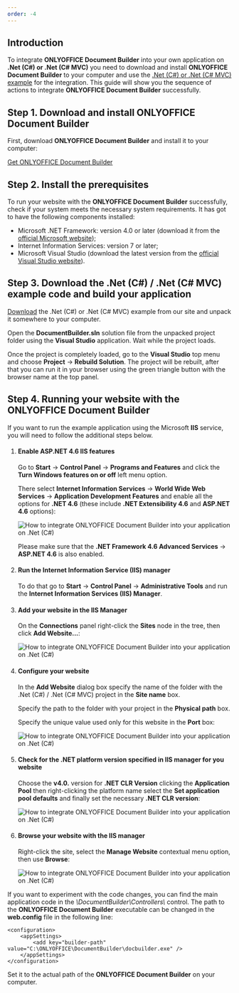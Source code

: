 ```yaml
---
order: -4
---
```


## Introduction

To integrate **ONLYOFFICE Document Builder** into your own application on **.Net (C#) or .Net (C# MVC)** you need to download and install **ONLYOFFICE Document Builder** to your computer and use the [.Net (C#) or .Net (C# MVC) example](/docbuilder/integratingdocumentbuilder) for the integration. This guide will show you the sequence of actions to integrate **ONLYOFFICE Document Builder** successfully.

## Step 1. Download and install ONLYOFFICE Document Builder

First, download **ONLYOFFICE Document Builder** and install it to your computer:

[Get ONLYOFFICE Document Builder](https://www.onlyoffice.com/download-builder.aspx?from=api)

## Step 2. Install the prerequisites

To run your website with the **ONLYOFFICE Document Builder** successfully, check if your system meets the necessary system requirements. It has got to have the following components installed:

* Microsoft .NET Framework: version 4.0 or later (download it from the [official Microsoft website](https://www.microsoft.com/en-US/download/details.aspx?id=30653));
* Internet Information Services: version 7 or later;
* Microsoft Visual Studio (download the latest version from the [official Visual Studio website](https://www.visualstudio.com/downloads/download-visual-studio-vs)).

## Step 3. Download the .Net (C#) / .Net (C# MVC) example code and build your application

[Download](/docbuilder/integratingdocumentbuilder) the .Net (C#) or .Net (C# MVC) example from our site and unpack it somewhere to your computer.

Open the **DocumentBuilder.sln** solution file from the unpacked project folder using the **Visual Studio** application. Wait while the project loads.

Once the project is completely loaded, go to the **Visual Studio** top menu and choose **Project** -> **Rebuild Solution**. The project will be rebuilt, after that you can run it in your browser using the green triangle button with the browser name at the top panel.

## Step 4. Running your website with the ONLYOFFICE Document Builder

If you want to run the example application using the Microsoft **IIS** service, you will need to follow the additional steps below.

1. #### Enable ASP.NET 4.6 IIS features

   Go to **Start** -> **Control Panel** -> **Programs and Features** and click the **Turn Windows features on or off** left menu option.

   There select **Internet Information Services** -> **World Wide Web Services** -> **Application Development Features** and enable all the options for **.NET 4.6** (these include **.NET Extensibility 4.6** and **ASP.NET 4.6** options):

   ![How to integrate ONLYOFFICE Document Builder into your application on .Net (C#)](/assets/images/docbuilder/csharp/net46.png)

   Please make sure that the **.NET Framework 4.6 Advanced Services** -> **ASP.NET 4.6** is also enabled.

2. #### Run the Internet Information Service (IIS) manager

   To do that go to **Start** -> **Control Panel** -> **Administrative Tools** and run the **Internet Information Services (IIS) Manager**.

3. #### Add your website in the IIS Manager

   On the **Connections** panel right-click the **Sites** node in the tree, then click **Add Website...**:

   ![How to integrate ONLYOFFICE Document Builder into your application on .Net (C#)](/assets/images/docbuilder/csharp/add.png)

4. #### Configure your website

   In the **Add Website** dialog box specify the name of the folder with the .Net (C#) / .Net (C# MVC) project in the **Site name** box.

   Specify the path to the folder with your project in the **Physical path** box.

   Specify the unique value used only for this website in the **Port** box:

   ![How to integrate ONLYOFFICE Document Builder into your application on .Net (C#)](/assets/images/docbuilder/csharp/sitename.png)

5. #### Check for the .NET platform version specified in IIS manager for you website

   Choose the **v4.0.** version for **.NET CLR Version** clicking the **Application Pool** then right-clicking the platform name select the **Set application pool defaults** and finally set the necessary **.NET CLR version**:

   ![How to integrate ONLYOFFICE Document Builder into your application on .Net (C#)](/assets/images/docbuilder/csharp/platform.png)

6. #### Browse your website with the IIS manager

   Right-click the site, select the **Manage Website** contextual menu option, then use **Browse**:

   ![How to integrate ONLYOFFICE Document Builder into your application on .Net (C#)](/assets/images/docbuilder/csharp/browse.png)

If you want to experiment with the code changes, you can find the main application code in the *\DocumentBuilder\Controllers\\* control. The path to the **ONLYOFFICE Document Builder** executable can be changed in the **web.config** file in the following line:

```
<configuration>
    <appSettings>
        <add key="builder-path" value="C:\ONLYOFFICE\DocumentBuilder\docbuilder.exe" />
    </appSettings>
</configuration>
```

Set it to the actual path of the **ONLYOFFICE Document Builder** on your computer.
